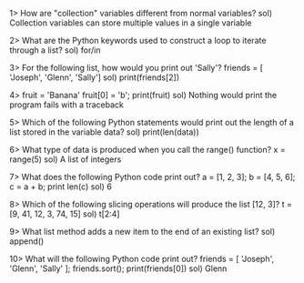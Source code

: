1> How are "collection" variables different from normal variables?
sol)  Collection variables can store multiple values in a single variable

2> What are the Python keywords used to construct a loop to iterate through a list?
sol)  for/in

3> For the following list, how would you print out 'Sally'?
   friends = [ 'Joseph', 'Glenn', 'Sally']
sol)  print(friends[2])

4> fruit = 'Banana'
   fruit[0] = 'b';
   print(fruit)
sol)  Nothing would print the program fails with a traceback

5> Which of the following Python statements would print out the length of a list stored in the variable data?
sol)  print(len(data))

6> What type of data is produced when you call the range() function? x = range(5)
sol)  A list of integers

7> What does the following Python code print out? a = [1, 2, 3]; b = [4, 5, 6]; c = a + b; print len(c)
sol)  6

8> Which of the following slicing operations will produce the list [12, 3]? t = [9, 41, 12, 3, 74, 15]
sol)  t[2:4]

9> What list method adds a new item to the end of an existing list?
sol)  append()

10> What will the following Python code print out? friends = [ 'Joseph', 'Glenn', 'Sally' ]; friends.sort(); print(friends[0])
sol)  Glenn
